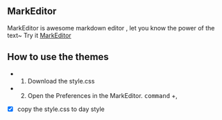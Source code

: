 ## MarkEditor
MarkEditor is awesome markdown editor , let you know the power of the text~
Try it  [MarkEditor](http://markeditor.com/app/markeditor)

## How to use the themes 
- 1. Download the style.css 
- 2. Open the Preferences in the MarkEditor.   <kbd>command</kbd> +<kdb>,<kdb>
- [x] copy the style.css to day style